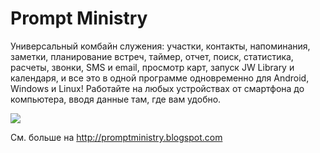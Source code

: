 # Prompt Ministry
Универсальный комбайн служения: участки, контакты, напоминания, заметки, планирование встреч, таймер, отчет, поиск, статистика, расчеты, звонки, SMS и email, просмотр карт, запуск JW Library и календаря, и все это в одной программе одновременно для Android, Windows и Linux! Работайте на любых устройствах от смартфона до компьютера, вводя данные там, где вам удобно.

![](https://2.bp.blogspot.com/-a1LthXTkRIU/WDK8JIMlKZI/AAAAAAABQuk/pfbwBX0o2CYqsRqZ2MWv-31q8YhUYnNfQCLcB/s1600/gray.png)

См. больше на http://promptministry.blogspot.com
